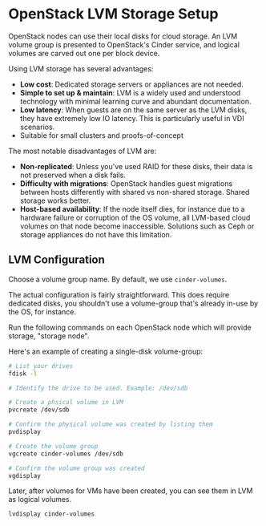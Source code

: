 # OpenStack LVM Storage Setup

OpenStack nodes can use their local disks for cloud storage. An LVM
volume group is presented to OpenStack's Cinder service, and logical volumes
are carved out one per block device.

Using LVM storage has several advantages:

- **Low cost**: Dedicated storage servers or appliances are not needed.
- **Simple to set up & maintain**: LVM is a widely used and understood
  technology with minimal learning curve and abundant documentation.
- **Low latency**:  When guests are on the same server as the LVM disks, they
  have extremely low IO latency. This is particularly useful in VDI scenarios.
- Suitable for small clusters and proofs-of-concept

The most notable disadvantages of LVM are:

- **Non-replicated**: Unless you've used RAID for these disks, their data is
  not preserved when a disk fails.
- **Difficulty with migrations**: OpenStack handles guest migrations between
  hosts differently with shared vs non-shared storage. Shared storage works
  better.
- **Host-based availability**: If the node itself dies, for instance due to a
  hardware failure or corruption of the OS volume, all LVM-based cloud volumes
  on that node become inaccessible. Solutions such as Ceph or storage
  appliances do not have this limitation.


## LVM Configuration

Choose a volume group name. By default, we use `cinder-volumes`.

The actual configuration is fairly straightforward. This does require dedicated
disks, you shouldn't use a volume-group that's already in-use by the OS, for
instance.

Run the following commands on each OpenStack node which will provide storage,
"storage node".

Here's an example of creating a single-disk volume-group:

```bash
# List your drives
fdisk -l

# Identify the drive to be used. Example: /dev/sdb

# Create a phsical volume in LVM
pvcreate /dev/sdb

# Confirm the physical volume was created by listing them
pvdisplay

# Create the volume group
vgcreate cinder-volumes /dev/sdb

# Confirm the volume group was created
vgdisplay
```

Later, after volumes for VMs have been created, you can see them in LVM as
logical volumes.

```bash
lvdisplay cinder-volumes
```
